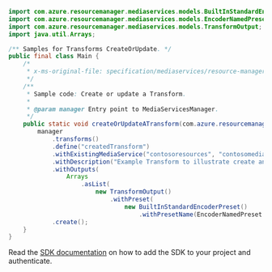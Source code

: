 ```java
import com.azure.resourcemanager.mediaservices.models.BuiltInStandardEncoderPreset;
import com.azure.resourcemanager.mediaservices.models.EncoderNamedPreset;
import com.azure.resourcemanager.mediaservices.models.TransformOutput;
import java.util.Arrays;

/** Samples for Transforms CreateOrUpdate. */
public final class Main {
    /*
     * x-ms-original-file: specification/mediaservices/resource-manager/Microsoft.Media/stable/2021-11-01/examples/transforms-create.json
     */
    /**
     * Sample code: Create or update a Transform.
     *
     * @param manager Entry point to MediaServicesManager.
     */
    public static void createOrUpdateATransform(com.azure.resourcemanager.mediaservices.MediaServicesManager manager) {
        manager
            .transforms()
            .define("createdTransform")
            .withExistingMediaService("contosoresources", "contosomedia")
            .withDescription("Example Transform to illustrate create and update.")
            .withOutputs(
                Arrays
                    .asList(
                        new TransformOutput()
                            .withPreset(
                                new BuiltInStandardEncoderPreset()
                                    .withPresetName(EncoderNamedPreset.ADAPTIVE_STREAMING))))
            .create();
    }
}
```

Read the [SDK documentation](https://github.com/Azure/azure-sdk-for-java/blob/azure-resourcemanager-mediaservices_2.0.0/sdk/mediaservices/azure-resourcemanager-mediaservices/README.md) on how to add the SDK to your project and authenticate.
